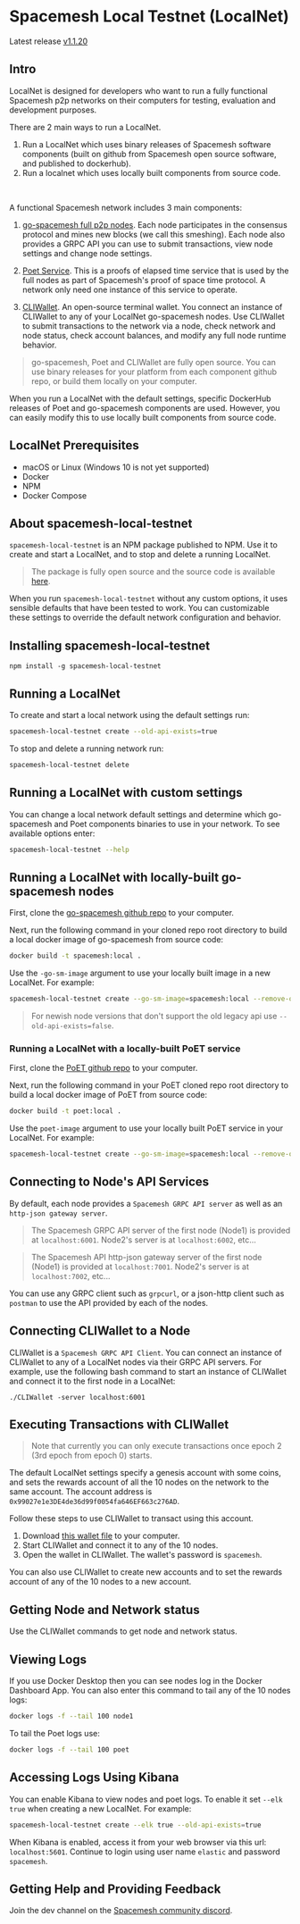 # Spacemesh Local Testnet (LocalNet)

Latest release [v1.1.20](https://github.com/spacemeshos/local-testnet/releases)

## Intro
LocalNet is designed for developers who want to run a fully functional Spacemesh p2p networks on their computers for testing, evaluation and development purposes.

There are 2 main ways to run a LocalNet.
1. Run a LocalNet which uses binary releases of Spacemesh software components (built on github from Spacemesh open source software, and published to dockerhub).
2. Run a localnet which uses locally built components from source code.

<br/>

A functional Spacemesh network includes 3 main components:
1. [go-spacemesh full p2p nodes](https://github.com/spacemeshos/go-spacemesh). Each node participates in the consensus protocol and mines new blocks (we call this smeshing). Each node also provides a GRPC API you can use to submit transactions, view node settings and change node settings.
1. [Poet Service](https://github.com/spacemeshos/poet). This is a proofs of elapsed time service that is used by the full nodes as part of Spacemesh's proof of space time protocol. A network only need one instance of this service to operate.

1. [CLIWallet](https://github.com/spacemeshos/cli-wallet). An open-source terminal wallet. You connect an instance of CLIWallet to any of your LocalNet go-spacemesh nodes. Use CLIWallet to submit transactions to the network via a node, check network and node status, check account balances, and modify any full node runtime behavior.

> go-spacemesh, Poet and CLIWallet are fully open source. You can use binary releases for your platform from each component github repo, or build them locally on your computer.

When you run a LocalNet with the default settings, specific DockerHub releases of Poet and go-spacemesh components are used. However, you can easily modify this to use locally built components from source code.

## LocalNet Prerequisites

- macOS or Linux (Windows 10 is not yet supported)
- Docker
- NPM
- Docker Compose

## About spacemesh-local-testnet

`spacemesh-local-testnet` is an NPM package published to NPM. Use it to create and start a LocalNet, and to stop and delete a running LocalNet.

> The package is fully open source and the source code is available [here](https://github.com/spacemeshos/local-testnet).

When you run `spacemesh-local-testnet` without any custom options, it uses sensible defaults that have been tested to work. You can customizable these settings to override the default network configuration and behavior.

## Installing spacemesh-local-testnet

```
npm install -g spacemesh-local-testnet
```

## Running a LocalNet

To create and start a local network using the default settings run:

```bash
spacemesh-local-testnet create --old-api-exists=true
```

To stop and delete a running network run:

```bash
spacemesh-local-testnet delete
```

## Running a LocalNet with custom settings

You can change a local network default settings and determine which go-spacemesh and Poet components binaries to use in your network. To see available options enter:

```bash
spacemesh-local-testnet --help
```

## Running a LocalNet with locally-built go-spacemesh nodes

First, clone the [go-spacemesh github repo](https://github.com/spacemeshos/go-spacemesh) to your computer.

Next, run the following command in your cloned repo root directory to build a local docker image of go-spacemesh from source code:

```bash
docker build -t spacemesh:local .
```

Use the `-go-sm-image` argument to use your locally built image in a new LocalNet. For example:

```bash
spacemesh-local-testnet create --go-sm-image=spacemesh:local --remove-old-api-port=true
```

> For newish node versions that don't support the old legacy api use `--old-api-exists=false`.


### Running a LocalNet with a locally-built PoET service

First, clone the [PoET github repo](https://github.com/spacemeshos/poet) to your computer.

Next, run the following command in your PoET cloned repo root directory to build a local docker image of PoET from source code:

```bash
docker build -t poet:local .
```

Use the `poet-image` argument to use your locally built PoET service in your LocalNet. For example:

```bash
spacemesh-local-testnet create --go-sm-image=spacemesh:local --remove-old-api-port=true --poet-image=poet:local
```


## Connecting to Node's API Services

By default, each node provides a `Spacemesh GRPC API server` as well as an `http-json gateway server`.

> The Spacemesh GRPC API server of the first node (Node1) is provided at `localhost:6001`. Node2's server is at `localhost:6002`, etc...

> The Spacemesh API http-json gateway server of the first node (Node1) is provided at `localhost:7001`. Node2's server is at `localhost:7002`, etc...

You can use any GRPC client such as `grpcurl`, or a json-http client such as `postman` to use the API provided by each of the nodes.

## Connecting CLIWallet to a Node

CLIWallet is a `Spacemesh GRPC API Client`. You can connect an instance of CLIWallet to any of a LocalNet nodes via their GRPC API servers.
For example, use the following bash command to start an instance of CLIWallet and connect it to the first node in a LocalNet:

```
./CLIWallet -server localhost:6001
```

## Executing Transactions with CLIWallet

> Note that currently you can only execute transactions once epoch 2 (3rd epoch from epoch 0) starts.

The default LocalNet settings specify a genesis account with some coins, and sets the rewards account of all the 10 nodes on the network to the same account. The account address is `0x99027e1e3DE4de36d99f0054fa646EF663c276AD`.

Follow these steps to use CLIWallet to transact using this account.

1. Download [this wallet file](https://raw.githubusercontent.com/spacemeshos/local-testnet/master/cli-wallet.json) to your computer.
1. Start CLIWallet and connect it to any of the 10 nodes.
1. Open the wallet in CLIWallet. The wallet's password is `spacemesh`.

You can also use CLIWallet to create new accounts and to set the rewards account of any of the 10 nodes to a new account.

## Getting Node and Network status
Use the CLIWallet commands to get node and network status.

## Viewing Logs

If you use Docker Desktop then you can see nodes log in the Docker Dashboard App. You can also enter this command to tail any of the 10 nodes logs:

```bash
docker logs -f --tail 100 node1
```

To tail the Poet logs use:
```bash
docker logs -f --tail 100 poet
```

## Accessing Logs Using Kibana
You can enable Kibana to view nodes and poet logs.
To enable it set `--elk true` when creating a new LocalNet. For example:

```bash
spacemesh-local-testnet create --elk true --old-api-exists=true
```

When Kibana is enabled, access it from your web browser via this url: `localhost:5601`. Continue to login using user name `elastic` and password `spacemesh`.


## Getting Help and Providing Feedback
Join the dev channel on the [Spacemesh community discord](https://chat.spacemesh.io/).
